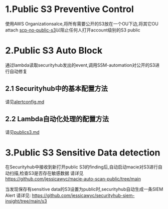 # 1.Public S3 Preventive Control
使用AWS Organizationsalce,将所有需要公开的S3放在一个OU下边,将其它OU attach [scp-no-public-s3](/scp-no-public-s3)以阻止任何人打开account级别的S3 public
# 2.Public S3 Auto Block
通过lambda读取securityhub发出的event,调用SSM-automation对公开的S3进行自动修复
## 2.1 Securityhub中的基本配置方法
请见[alertconfig.md](/alertconfig.md)
## 2.2 Lambda自动化处理的配置方法
请见[publics3.md](/publics3.md)
# 3.Public S3 Sensitive Data detection
在Securityhub中接收到新打开public S3的finding后,自动启动macie对S3进行自动扫描,检查S3是否存在敏感数据
请详见
https://github.com/jessicawyc/macie-auto-scan-public/tree/main

当发现保存有sensitive data的S3设置为public时,securityhub自动生成一条SIEM Alert
请详见:
https://github.com/jessicawyc/securityhub-siem-insight/tree/main/s3

